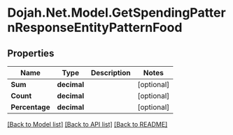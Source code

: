 # Dojah.Net.Model.GetSpendingPatternResponseEntityPatternFood

## Properties

Name | Type | Description | Notes
------------ | ------------- | ------------- | -------------
**Sum** | **decimal** |  | [optional] 
**Count** | **decimal** |  | [optional] 
**Percentage** | **decimal** |  | [optional] 

[[Back to Model list]](../README.md#documentation-for-models) [[Back to API list]](../README.md#documentation-for-api-endpoints) [[Back to README]](../README.md)

